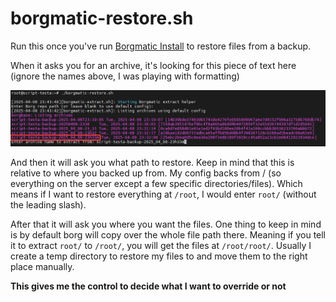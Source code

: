 # borgmatic-restore.sh

Run this once you've run [Borgmatic Install](../install) to restore files from a backup. 

When it asks you for an archive, it's looking for this piece of text here (ignore the names above, I was playing with formatting)

![borgrestore-1.png](../../../_images/borgrestore-1.png)

And then it will ask you what path to restore. Keep in mind that this is relative to where you backed up from. My config backs from / (so everything on the server except a few specific directories/files). Which means if I want to restore everything at `/root`, I would enter `root/` (without the leading slash).

After that it will ask you where you want the files. One thing to keep in mind is by default borg will copy over the whole file path there. Meaning if you tell it to extract `root/` to `/root/`, you will get the files at `/root/root/`. Usually I create a temp directory to restore my files to and move them to the right place manually.

**This gives me the control to decide what I want to override or not**